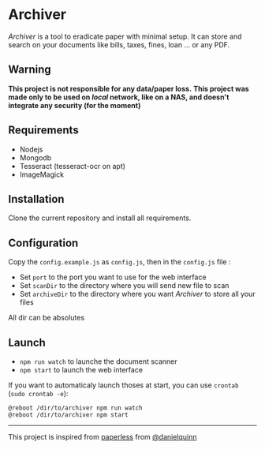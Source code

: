 # Archiver

*Archiver* is a tool to eradicate paper with minimal setup. It can store and search on your documents like bills, taxes, fines, loan ... or any PDF.

## Warning

**This project is not responsible for any data/paper loss.**
**This project was made only to be used on *local* network, like on a NAS, and doesn't integrate any security (for the moment)**


## Requirements
- Nodejs
- Mongodb
- Tesseract (tesseract-ocr on apt)
- ImageMagick

## Installation
Clone the current repository and install all requirements.

## Configuration

Copy the `config.example.js` as `config.js`, then in the `config.js` file :
- Set `port` to the port you want to use for the web interface
- Set `scanDir` to the directory where you will send new file to scan
- Set `archiveDir` to the directory where you want *Archiver* to store all your files

All dir can be absolutes

## Launch

- `npm run watch` to launche the document scanner
- `npm start` to launch the web interface

If you want to automaticaly launch thoses at start, you can use `crontab` (`sudo crontab -e`):
```
@reboot /dir/to/archiver npm run watch
@reboot /dir/to/archiver npm start
```

* * *

This project is inspired from [paperless](https://github.com/danielquinn/paperless) from [@danielquinn](https://github.com/danielquinn)

